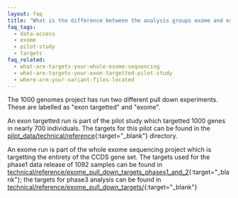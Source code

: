 ```yaml
---
layout: faq
title: "What is the difference between the analysis groups exome and exon targetted in the sequence index?"
faq_tags:
  - data-access
  - exome
  - pilot-study
  - targets
faq_related:
  - what-are-targets-your-whole-exome-sequencing
  - what-are-targets-your-exon-targetted-pilot-study
  - where-are-your-variant-files-located
---
```


The 1000 genomes project has run two different pull down experiments. These are labelled as "exon targetted" and "exome".

An exon targetted run is part of the pilot study which targetted 1000 genes in nearly 700 individuals. The targets for this pilot can be found in the [pilot_data/technical/reference](ftp://ftp.1000genomes.ebi.ac.uk/vol1/ftp/pilot_data/technical/reference/){:target="_blank"} directory.

An exome run is part of the whole exome sequencing project which is targetting the entirety of the CCDS gene set. The targets used for the phase1 data release of 1092 samples can be found in  [technical/reference/exome_pull_down_targets_phases1_and_2](ftp://ftp.1000genomes.ebi.ac.uk/vol1/ftp/technical/reference/exome_pull_down_targets_phases1_and_2/){:target="_blank"}; the targets for phase3 analysis can be found in [technical/reference/exome_pull_down_targets/](ftp://ftp.1000genomes.ebi.ac.uk/vol1/ftp/technical/reference/exome_pull_down_targets/){:target="_blank"}

